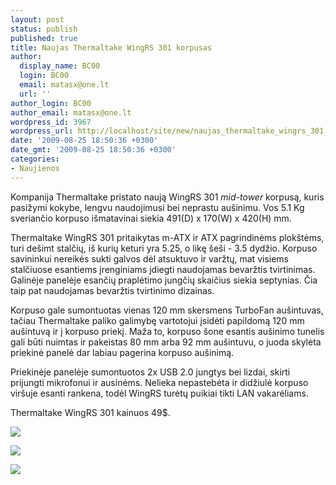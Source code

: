```yaml
---
layout: post
status: publish
published: true
title: Naujas Thermaltake WingRS 301 korpusas
author:
  display_name: BC00
  login: BC00
  email: matasx@one.lt
  url: ''
author_login: BC00
author_email: matasx@one.lt
wordpress_id: 3967
wordpress_url: http://localhost/site/new/naujas_thermaltake_wingrs_301_korpusas/
date: '2009-08-25 18:50:36 +0300'
date_gmt: '2009-08-25 18:50:36 +0300'
categories:
- Naujienos
---
```


<p>Kompanija Thermaltake pristato naują WingRS 301 <i>mid-tower</i> korpusą, kuris pasižymi kokybe, lengvu naudojimusi bei neprastu aušinimu. Vos 5.1 Kg sveriančio korpuso išmatavinai siekia 491(D) x 170(W) x 420(H) mm.</p>
<p>Thermaltake WingRS 301 pritaikytas m-ATX ir ATX pagrindinėms plokštėms, turi dešimt stalčių, iš kurių keturi yra 5.25, o likę šeši - 3.5 dydžio. Korpuso savininkui nereikės sukti galvos dėl atsuktuvo ir varžtų, mat visiems stalčiuose esantiems įrenginiams įdiegti naudojamas bevaržtis tvirtinimas. Galinėje panelėje esančių praplėtimo jungčių skaičius siekia septynias. Čia taip pat naudojamas bevaržtis tvirtinimo dizainas.</p>
<p>Korpuso gale sumontuotas vienas 120 mm skersmens TurboFan aušintuvas, tačiau Thermaltake paliko galimybę vartotojui įsidėti papildomą 120 mm aušintuvą ir į korpuso priekį. Maža to, korpuso šone esantis aušinimo tunelis gali būti nuimtas ir pakeistas 80 mm arba 92 mm aušintuvu, o juoda skylėta priekinė panelė dar labiau pagerina korpuso aušinimą.</p>
<p>Priekinėje panelėje sumontuotos 2x USB 2.0 jungtys bei lizdai, skirti prijungti mikrofonui ir ausinėms. Nelieka nepastebėta ir didžiulė korpuso viršuje esanti rankena, todėl WingRS turėtų puikiai tikti LAN vakarėliams.</p>
<p>Thermaltake WingRS 301 kainuos 49$.</p>
<p><img src="http://www.techpowerup.com/img/09-08-20/117a.jpg" /></p>
<p><img src="http://www.techpowerup.com/img/09-08-20/117b.jpg" /></p>
<p><img src="http://www.techpowerup.com/img/09-08-20/117c.jpg" /></p>
